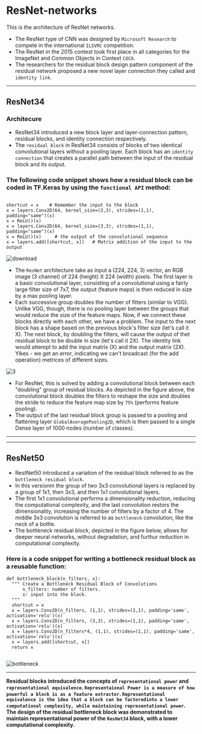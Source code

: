 # ResNet-networks
This is the architecture of ResNet networks.
- The ResNet type of CNN was designed by `Microsoft Research` to compete in the international `ILSVRC` competition.
- The ResNet in the 2015 contest took first place in all categories for the ImageNet and Common Objects in Context `COCO`.
- The researchers for the residual block design pattern component of the residual network proposed a new novel layer connection they called and `identity link`.
_________________________________________________________________________________________________________________________________________________________

## ResNet34
### Architecure
- ResNet34 introduced a new block layer and layer-connection pattern, residual blocks, and identity connection respectively.
- The `residual block` in ResNet34 consists of blocks of two identical convolutional layers without a pooling layer. Each block has an `identity connection` that creates a parallel path between the input of the residual block and its output.

### The following code snippet shows how a residual block can be coded in TF.Keras by using the `functional API` method:
```

shortcut = x    # Remember the input to the block
x = layers.Conv2D(64, kernel_size=(3,3), strides=(1,1), padding="same")(x)
x = ReLU()(x)
x = layers.Conv2D(64, kernel_size=(3,3), strides=(1,1), padding="same")(x)
x = ReLU()(x)     # the output of the convolutional sequence
x = layers.add([shortcut, x])   # Matrix addition of the input to the output

```

![download](https://user-images.githubusercontent.com/59202700/207303627-1aed67c6-e4ad-4ca8-a639-20dc151670ab.png)

- The `ResNet` architecture take as input a (224, 224, 3) vector, an RGB image (3 channel) of 224 (height) X 224 (width) pixels. The first layer is a basic convolutional layer, consisting of a convolutional using a fairly large filter size of 7x7, the output (feature maps) is then reduced in size by a max pooling layer.
- Each successive group doubles the number of filters (similar to VGG). Unlike VGG, though, there is no pooling layer between the groups that would reduce the size of the feature maps. Now, if we connect these blocks directly with each other, we have a problem. The input to the next block has a shape based on the previous block's filter size (let's call it X). The next block, by doubling the filters, will cause the output of thet residual block to be double in size (let's call it 2X). The identity link would attempt to add the input matrix (X) and the output matrix (2X). Yikes - we get an error, indicating we can't broadcast (for the add operation) metrices of different sizes.

![3](https://user-images.githubusercontent.com/59202700/207815068-dddb43b3-ec95-4a99-8952-e579796f474e.png)

- For ResNet, this is solved by adding a convolutional block between each "doubling" group of residual blocks. As depicted in the figure above, the convolutional block doubles the filters to reshape the size and doubles the stride to reduce the feature map size by `75%` (performs feature pooling).
- The output of the last residual block group is passed to a pooling and flattening layer `GlobalAveragePooling2D`, which is then passed to a single Dense layer of 1000 nodes (number of classes).

________________________________________________________________________________________________________________________________________________________
________________________________________________________________________________________________________________________________________________________

## ResNet50
- RestNet50 introduced a variation of the residual block referred to as the `bottleneck residual block`.
- In this versionm the group of two 3x3 convolutional layers is replaced by a group of 1x1, then 3x3, and then 1x1 convolutional layers.
- The first 1x1 convolutional performs a dimensionality reduction, reducing the computational complexity, and the last convolution restors the dimensionality, increasing the number of filters by a factor of 4. The middle 3x3 convolution is referred to as `bottleneck` convolution, like the neck of a bottle.
- The bottleneck residual block, depicted in the figure below, allows for deeper neural networks, without degradation, and furthur reduction in computational complexity.
### Here is a code snippet for writing a bottleneck residual block as a reusable function:
```
def bottleneck_block(n_filters, x):
  """ Create a Bottleneck Residual Block of Convolutions
      n_filters: number of filters.
      x: input into the block.
  """
  shortcut = x
  x = layers.Conv2D(n_filters, (1,1), strides=(1,1), padding='same', activation='relu')(x)
  x = layers.Conv2D(n_filters, (3,3), strides=(1,1), padding='same', activation='relu')(x)
  x = layers.Conv2D(n_filters*4, (1,1), strides=(1,1), padding='same', activation='relu')(x)
  x = layers.add([shortcut, x])
  return x
  
``` 
![bottleneck](https://user-images.githubusercontent.com/59202700/208291809-9527d5d9-2d2d-4083-9c29-b4c14dac8729.png)

_________________________________________________________________________________________________________________________________________________________

__Residual blocks introduced the concepts of `representational power` and `representational equivalence`. `Representaional Power is a measure of how powerful a block is as a feature extractor`. `Representational equivalence is the idea that a block can be factoredinto a lower computational complexity, while maintaining representational power`. The design of the residual bottleneck block was demonstrated to maintain representational power of the `ResNet34` block, with a lower computational complexity.__
